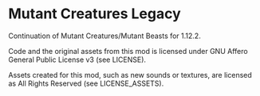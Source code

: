 # Mutant Creatures Legacy
Continuation of Mutant Creatures/Mutant Beasts for 1.12.2.

Code and the original assets from this mod is licensed under GNU Affero General Public License v3 (see LICENSE).

Assets created for this mod, such as new sounds or textures, are licensed as All Rights Reserved (see LICENSE_ASSETS).

